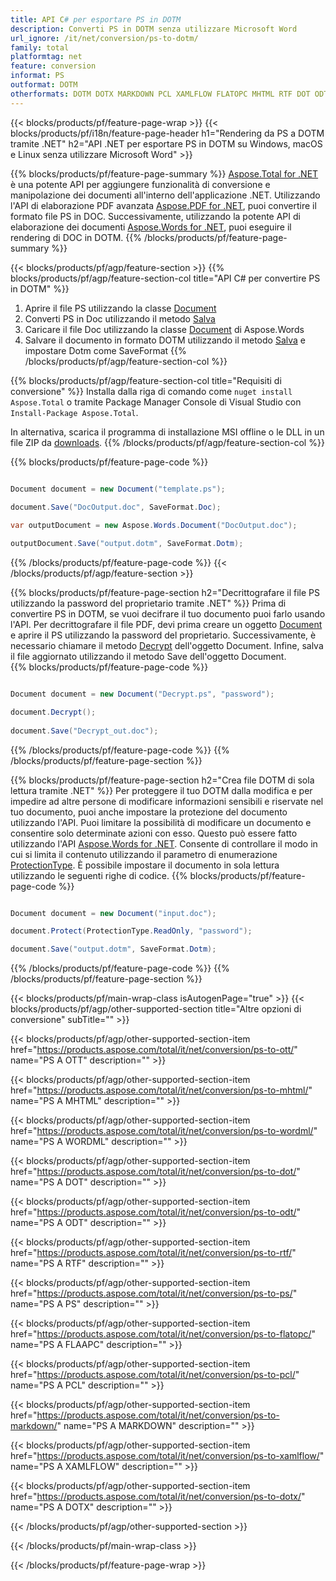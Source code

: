 ```yaml
---
title: API C# per esportare PS in DOTM
description: Converti PS in DOTM senza utilizzare Microsoft Word
url_ignore: /it/net/conversion/ps-to-dotm/
family: total
platformtag: net
feature: conversion
informat: PS
outformat: DOTM
otherformats: DOTM DOTX MARKDOWN PCL XAMLFLOW FLATOPC MHTML RTF DOT ODT WORDML OTT
---
```

{{< blocks/products/pf/feature-page-wrap >}}
{{< blocks/products/pf/i18n/feature-page-header h1="Rendering da PS a DOTM tramite .NET" h2="API .NET per esportare PS in DOTM su Windows, macOS e Linux senza utilizzare Microsoft Word" >}}

{{% blocks/products/pf/feature-page-summary %}}
[Aspose.Total for .NET](https://products.aspose.com/total/net/) è una potente API per aggiungere funzionalità di conversione e manipolazione dei documenti all'interno dell'applicazione .NET. Utilizzando l'API di elaborazione PDF avanzata [Aspose.PDF for .NET](https://products.aspose.com/pdf/net/), puoi convertire il formato file PS in DOC. Successivamente, utilizzando la potente API di elaborazione dei documenti [Aspose.Words for .NET](https://products.aspose.com/words/net/), puoi eseguire il rendering di DOC in DOTM.
{{% /blocks/products/pf/feature-page-summary  %}}

{{< blocks/products/pf/agp/feature-section >}}
{{% blocks/products/pf/agp/feature-section-col title="API C# per convertire PS in DOTM" %}}
1. Aprire il file PS utilizzando la classe [Document](https://apiference.aspose.com/pdf/net/aspose.pdf/document)
2. Converti PS in Doc utilizzando il metodo [Salva](https://apiference.aspose.com/pdf/net/aspose.pdf.document/save/methods/5)
3. Caricare il file Doc utilizzando la classe [Document](https://apiference.aspose.com/words/net/aspose.words/document) di Aspose.Words
4. Salvare il documento in formato DOTM utilizzando il metodo [Salva](https://apiference.aspose.com/words/net/aspose.words.document/save/methods/4) e impostare Dotm come SaveFormat
{{% /blocks/products/pf/agp/feature-section-col %}}

{{% blocks/products/pf/agp/feature-section-col title="Requisiti di conversione" %}}
Installa dalla riga di comando come ```nuget install Aspose.Total``` o tramite Package Manager Console di Visual Studio con ```Install-Package Aspose.Total```.

In alternativa, scarica il programma di installazione MSI offline o le DLL in un file ZIP da [downloads](https://downloads.aspose.com/total/net).
{{% /blocks/products/pf/agp/feature-section-col %}}

{{% blocks/products/pf/feature-page-code %}}

```cs

Document document = new Document("template.ps");
 
document.Save("DocOutput.doc", SaveFormat.Doc); 

var outputDocument = new Aspose.Words.Document("DocOutput.doc");

outputDocument.Save("output.dotm", SaveFormat.Dotm);   
```

{{% /blocks/products/pf/feature-page-code %}}
{{< /blocks/products/pf/agp/feature-section >}}

{{% blocks/products/pf/feature-page-section  h2="Decrittografare il file PS utilizzando la password del proprietario tramite .NET" %}}
Prima di convertire PS in DOTM, se vuoi decifrare il tuo documento puoi farlo usando l'API. Per decrittografare il file PDF, devi prima creare un oggetto [Document](https://apiference.aspose.com/pdf/net/aspose.pdf/document) e aprire il PS utilizzando la password del proprietario. Successivamente, è necessario chiamare il metodo [Decrypt](https://apiference.aspose.com/pdf/net/aspose.pdf/document/methods/decrypt) dell'oggetto Document. Infine, salva il file aggiornato utilizzando il metodo Save dell'oggetto Document.  
{{% blocks/products/pf/feature-page-code %}}

```cs

Document document = new Document("Decrypt.ps", "password");

document.Decrypt();
 
document.Save("Decrypt_out.doc");
```

{{% /blocks/products/pf/feature-page-code  %}}
{{% /blocks/products/pf/feature-page-section %}}

{{% blocks/products/pf/feature-page-section  h2="Crea file DOTM di sola lettura tramite .NET" %}}
Per proteggere il tuo DOTM dalla modifica e per impedire ad altre persone di modificare informazioni sensibili e riservate nel tuo documento, puoi anche impostare la protezione del documento utilizzando l'API. Puoi limitare la possibilità di modificare un documento e consentire solo determinate azioni con esso. Questo può essere fatto utilizzando l'API [Aspose.Words for .NET](https://products.aspose.com/words/net/). Consente di controllare il modo in cui si limita il contenuto utilizzando il parametro di enumerazione [ProtectionType](https://apiference.aspose.com/words/net/aspose.words/protectiontype). È possibile impostare il documento in sola lettura utilizzando le seguenti righe di codice. 
{{% blocks/products/pf/feature-page-code %}}

```cs

Document document = new Document("input.doc");

document.Protect(ProtectionType.ReadOnly, "password");

document.Save("output.dotm", SaveFormat.Dotm);    
```

{{% /blocks/products/pf/feature-page-code  %}}
{{% /blocks/products/pf/feature-page-section %}}

{{< blocks/products/pf/main-wrap-class isAutogenPage="true" >}}
{{< blocks/products/pf/agp/other-supported-section title="Altre opzioni di conversione" subTitle="" >}}

{{< blocks/products/pf/agp/other-supported-section-item href="https://products.aspose.com/total/it/net/conversion/ps-to-ott/" name="PS A OTT" description="" >}}

{{< blocks/products/pf/agp/other-supported-section-item href="https://products.aspose.com/total/it/net/conversion/ps-to-mhtml/" name="PS A MHTML" description="" >}}

{{< blocks/products/pf/agp/other-supported-section-item href="https://products.aspose.com/total/it/net/conversion/ps-to-wordml/" name="PS A WORDML" description="" >}}

{{< blocks/products/pf/agp/other-supported-section-item href="https://products.aspose.com/total/it/net/conversion/ps-to-dot/" name="PS A DOT" description="" >}}

{{< blocks/products/pf/agp/other-supported-section-item href="https://products.aspose.com/total/it/net/conversion/ps-to-odt/" name="PS A ODT" description="" >}}

{{< blocks/products/pf/agp/other-supported-section-item href="https://products.aspose.com/total/it/net/conversion/ps-to-rtf/" name="PS A RTF" description="" >}}

{{< blocks/products/pf/agp/other-supported-section-item href="https://products.aspose.com/total/it/net/conversion/ps-to-ps/" name="PS A PS" description="" >}}

{{< blocks/products/pf/agp/other-supported-section-item href="https://products.aspose.com/total/it/net/conversion/ps-to-flatopc/" name="PS A FLAAPC" description="" >}}

{{< blocks/products/pf/agp/other-supported-section-item href="https://products.aspose.com/total/it/net/conversion/ps-to-pcl/" name="PS A PCL" description="" >}}

{{< blocks/products/pf/agp/other-supported-section-item href="https://products.aspose.com/total/it/net/conversion/ps-to-markdown/" name="PS A MARKDOWN" description="" >}}

{{< blocks/products/pf/agp/other-supported-section-item href="https://products.aspose.com/total/it/net/conversion/ps-to-xamlflow/" name="PS A XAMLFLOW" description="" >}}

{{< blocks/products/pf/agp/other-supported-section-item href="https://products.aspose.com/total/it/net/conversion/ps-to-dotx/" name="PS A DOTX" description="" >}}



{{< /blocks/products/pf/agp/other-supported-section >}}

{{< /blocks/products/pf/main-wrap-class >}}

{{< /blocks/products/pf/feature-page-wrap >}}